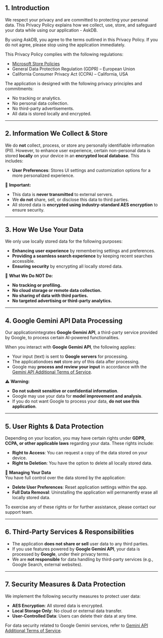 ## **1. Introduction**  
We respect your privacy and are committed to protecting your personal data. This Privacy Policy explains how we collect, use, store, and safeguard your data while using our application - AskDB.  

By using AskDB, you agree to the terms outlined in this Privacy Policy. If you do not agree, please stop using the application immediately.  

This Privacy Policy complies with the following regulations:  
- [Microsoft Store Policies](https://learn.microsoft.com/en-us/windows/apps/publish/store-policies)
- General Data Protection Regulation (GDPR) – European Union 
- California Consumer Privacy Act (CCPA) – California, USA 

The application is designed with the following privacy principles and commitments:
- No tracking or analytics.  
- No personal data collection.  
- No third-party advertisements.  
- All data is stored locally and encrypted.  

---

## **2. Information We Collect & Store**  
We do **not** collect, process, or store any personally identifiable information (PII). However, to enhance user experience, certain non-personal data is stored **locally** on your device in an **encrypted local database**. This includes:  
 
- **User Preferences**: Stores UI settings and customization options for a more personalized experience.  

📌 **Important:**  
- This data is **never transmitted** to external servers.  
- We **do not** share, sell, or disclose this data to third parties.  
- All stored data is **encrypted using industry-standard AES encryption** to ensure security.

---

## **3. How We Use Your Data**  
We only use locally stored data for the following purposes:  
- **Enhancing user experience** by remembering settings and preferences.  
- **Providing a seamless search experience** by keeping recent searches accessible.  
- **Ensuring security** by encrypting all locally stored data.  

🚫 **What We Do NOT Do:**  
- **No tracking or profiling.**  
- **No cloud storage or remote data collection.**  
- **No sharing of data with third parties.**  
- **No targeted advertising or third-party analytics.**  

---

## **4. Google Gemini API Data Processing**  
Our applicationintegrates **Google Gemini API**, a third-party service provided by Google, to process certain AI-powered functionalities.  

When you interact with **Google Gemini API**, the following applies:  
- Your input (text) is sent to **Google servers** for processing.  
- The applicationdoes **not** store any of this data after processing.  
- Google may **process and review your input** in accordance with the [Gemini API Additional Terms of Service](https://ai.google.dev/gemini-api/terms).  

⚠️ **Warning:** 

- **Do not submit sensitive or confidential information**.  
- Google may use your data for **model improvement and analysis**.  
- If you do not want Google to process your data, **do not use this application**.  

---

## **5. User Rights & Data Protection**  
Depending on your location, you may have certain rights under **GDPR, CCPA, or other applicable laws** regarding your data. These rights include:  

- **Right to Access**: You can request a copy of the data stored on your device.  
- **Right to Deletion**: You have the option to delete all locally stored data.    

📌 **Managing Your Data**  
You have full control over the data stored by the application:   
- **Delete User Preferences**: Reset application settings within the app.  
- **Full Data Removal**: Uninstalling the application will permanently erase all locally stored data.  

To exercise any of these rights or for further assistance, please contact our support team.

---

## **6. Third-Party Services & Responsibilities**  
- The application **does not share or sell** user data to any third parties.  
- If you use features powered by **Google Gemini API**, your data is processed by **Google**, under their privacy terms.  
- We are **not responsible** for data handling by third-party services (e.g., Google Search, external websites).  

---

## **7. Security Measures & Data Protection**  
We implement the following security measures to protect user data:  
- **AES Encryption**: All stored data is encrypted.  
- **Local Storage Only**: No cloud or external data transfer.  
- **User-Controlled Data**: Users can delete their data at any time.  

For data security related to Google Gemini services, refer to [Gemini API Additional Terms of Service](https://ai.google.dev/gemini-api/terms).  